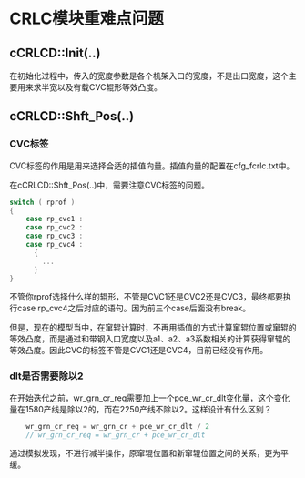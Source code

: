 # CRLC模块重难点问题



## cCRLCD::Init(..)

在初始化过程中，传入的宽度参数是各个机架入口的宽度，不是出口宽度，这个主要用来求半宽以及有载CVC辊形等效凸度。



## cCRLCD::Shft_Pos(..)



### CVC标签

CVC标签的作用是用来选择合适的插值向量。插值向量的配置在cfg_fcrlc.txt中。

在cCRLCD::Shft_Pos(..)中，需要注意CVC标签的问题。

```c
switch ( rprof )
{
    case rp_cvc1 :
    case rp_cvc2 :
    case rp_cvc3 :
    case rp_cvc4 :
      {
        ... 
      }
}
```

不管你rprof选择什么样的辊形，不管是CVC1还是CVC2还是CVC3，最终都要执行case rp_cvc4之后对应的语句。因为前三个case后面没有break。

但是，现在的模型当中，在窜辊计算时，不再用插值的方式计算窜辊位置或窜辊的等效凸度，而是通过和带钢入口宽度以及a1、a2、a3系数相关的计算获得窜辊的等效凸度。因此CVC的标签不管是CVC1还是CVC4，目前已经没有作用。



### dlt是否需要除以2

在开始迭代之前，wr_grn_cr_req需要加上一个pce_wr_cr_dlt变化量，这个变化量在1580产线是除以2的，而在2250产线不除以2。这样设计有什么区别？

```c
    wr_grn_cr_req = wr_grn_cr + pce_wr_cr_dlt / 2
    // wr_grn_cr_req = wr_grn_cr + pce_wr_cr_dlt
```
通过模拟发现，不进行减半操作，原窜辊位置和新窜辊位置之间的关系，更为平缓。